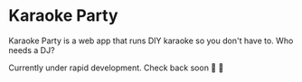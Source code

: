 # Karaoke Party

Karaoke Party is a web app that runs DIY karaoke so you don't have to. Who
needs a DJ?

Currently under rapid development. Check back soon 🎤 🎉

